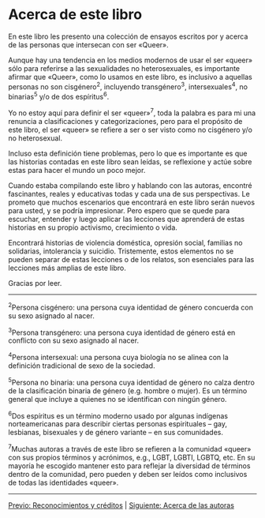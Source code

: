 # Acerca de este libro

En este libro les presento una colección de ensayos escritos por y acerca de
las personas que intersecan con ser «Queer».

Aunque hay una tendencia en los medios modernos de usar el ser «queer» sólo
para referirse a las sexualidades no heterosexuales, es importante afirmar que
«Queer», como lo usamos en este libro, es inclusivo a aquellas personas no
son cisgénero<sup>2</sup>, incluyendo transgénero<sup>3</sup>,
intersexuales<sup>4</sup>, no binarias<sup>5</sup> y/o de dos
espíritus<sup>6</sup>.

Yo no estoy aquí para definir el ser «queer»<sup>7</sup>, toda la palabra es
para mi una renuncia a clasificaciones y categorizaciones, pero para el
propósito de este libro, el ser «queer» se refiere a ser o ser visto como no
cisgénero y/o no heterosexual.

Incluso esta definición tiene problemas, pero lo que es importante es que las
historias contadas en este libro sean leídas, se reflexione y actúe sobre estas
para hacer el mundo un poco mejor.

Cuando estaba compilando este libro y hablando con las autoras, encontré
fascinantes, reales y educativas todas y cada una de sus perspectivas. Le
prometo que muchos escenarios que encontrará en este libro serán nuevos para
usted, y se podría impresionar. Pero espero que se quede para escuchar, entender
y luego aplicar las lecciones que aprenderá de estas historias en su propio
activismo, crecimiento o vida.

Encontrará historias de violencia doméstica, opresión social, familias no
solidarias, intolerancia y suicidio. Tristemente, estos elementos no se pueden
separar de estas lecciones o de los relatos, son esenciales para las lecciones
más amplias de este libro.

Gracias por leer.

***

<sup>2</sup>Persona cisgénero: una persona cuya identidad de género concuerda
con su sexo asignado al nacer.

<sup>3</sup>Persona transgénero: una persona cuya identidad de género está en
conflicto con su sexo asignado al nacer.

<sup>4</sup>Persona intersexual: una persona cuya biología no se alinea con la
definición tradicional de sexo de la sociedad.

<sup>5</sup>Persona no binaria: una persona cuya identidad de género no calza
dentro de la clasificación binaria de género (e.g. hombre o mujer). Es un
término general que incluye a quienes no se identifican con ningún género.

<sup>6</sup>Dos espíritus es un término moderno usado por algunas indígenas
norteamericanas para describir ciertas personas espirituales – gay, lesbianas,
bisexuales y de género variante – en sus comunidades.

<sup>7</sup>Muchas autoras a través de este libro se refieren a la comunidad
«queer» con sus propios términos y acrónimos, e.g., LGBT, LGBTI, LGBTQ, etc.
En su mayoría he escogido mantener esto para reflejar la diversidad de términos
dentro de la comunidad, pero pueden y deben ser leídos como inclusivos de todas
las identidades «queer».

***

[Previo: Reconocimientos y créditos](reconocimientos-creditos.md) | [Siguiente: Acerca de las autoras](acerca-de-autoras.md)
